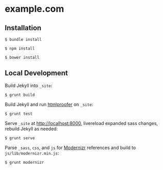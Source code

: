 # example.com

## Installation

    $ bundle install

    $ npm install

    $ bower install


## Local Development

Build Jekyll into `_site`:

    $ grunt build

Build Jekyll and run [htmlproofer](https://github.com/gjtorikian/html-proofer)
on `_site`:

    $ grunt test

Serve `_site` at <http://localhost:8000>, livereload expanded sass changes,
rebuild Jekyll as needed:

    $ grunt serve

Parse `_sass`, `css`, and `js` for [Modernizr](http://modernizr.com/)
references and build to `js/lib/modernizr.min.js`:

    $ grunt modernizr

